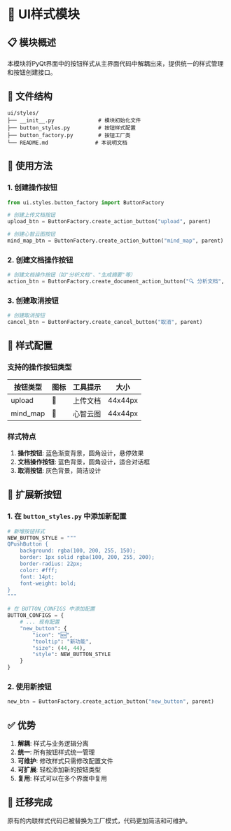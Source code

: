 # 🎨 UI样式模块

## 📋 模块概述

本模块将PyQt界面中的按钮样式从主界面代码中解耦出来，提供统一的样式管理和按钮创建接口。

## 📁 文件结构

```
ui/styles/
├── __init__.py              # 模块初始化文件
├── button_styles.py         # 按钮样式配置
├── button_factory.py        # 按钮工厂类
└── README.md               # 本说明文档
```

## 🔧 使用方法

### 1. 创建操作按钮

```python
from ui.styles.button_factory import ButtonFactory

# 创建上传文档按钮
upload_btn = ButtonFactory.create_action_button("upload", parent)

# 创建心智云图按钮
mind_map_btn = ButtonFactory.create_action_button("mind_map", parent)
```

### 2. 创建文档操作按钮

```python
# 创建文档操作按钮（如"分析文档"、"生成摘要"等）
action_btn = ButtonFactory.create_document_action_button("🔍 分析文档", parent)
```

### 3. 创建取消按钮

```python
# 创建取消按钮
cancel_btn = ButtonFactory.create_cancel_button("取消", parent)
```

## 🎨 样式配置

### 支持的操作按钮类型

| 按钮类型 | 图标 | 工具提示 | 大小 |
|----------|------|----------|------|
| upload | 📄 | 上传文档 | 44x44px |
| mind_map | 🔐 | 心智云图 | 44x44px |

### 样式特点

1. **操作按钮**: 蓝色渐变背景，圆角设计，悬停效果
2. **文档操作按钮**: 蓝色背景，圆角设计，适合对话框
3. **取消按钮**: 灰色背景，简洁设计

## 🔄 扩展新按钮

### 1. 在 `button_styles.py` 中添加新配置

```python
# 新增按钮样式
NEW_BUTTON_STYLE = """
QPushButton {
    background: rgba(100, 200, 255, 150);
    border: 1px solid rgba(100, 200, 255, 200);
    border-radius: 22px;
    color: #fff;
    font: 14pt;
    font-weight: bold;
}
"""

# 在 BUTTON_CONFIGS 中添加配置
BUTTON_CONFIGS = {
    # ... 现有配置
    "new_button": {
        "icon": "🆕",
        "tooltip": "新功能",
        "size": (44, 44),
        "style": NEW_BUTTON_STYLE
    }
}
```

### 2. 使用新按钮

```python
new_btn = ButtonFactory.create_action_button("new_button", parent)
```

## ✅ 优势

1. **解耦**: 样式与业务逻辑分离
2. **统一**: 所有按钮样式统一管理
3. **可维护**: 修改样式只需修改配置文件
4. **可扩展**: 轻松添加新的按钮类型
5. **复用**: 样式可以在多个界面中复用

## 🚀 迁移完成

原有的内联样式代码已被替换为工厂模式，代码更加简洁和可维护。 